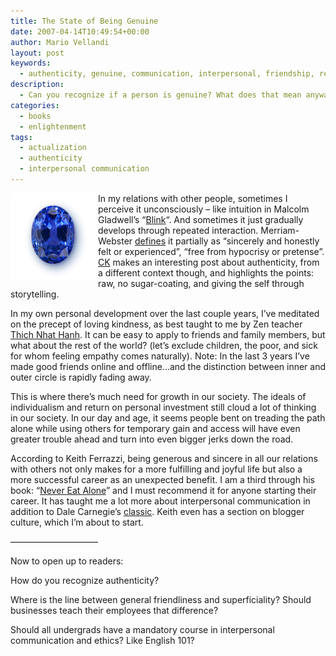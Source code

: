 ```yaml
---
title: The State of Being Genuine
date: 2007-04-14T10:49:54+00:00
author: Mario Vellandi
layout: post
keywords:
  - authenticity, genuine, communication, interpersonal, friendship, real, heartfelt, true, personality, feeling, emotion, trust
description:
  - Can you recognize if a person is genuine? What does that mean anyway? This brief article looks into the subject and includes some interesting comments.
categories:
  - books
  - enlightenment
tags:
  - actualization
  - authenticity
  - interpersonal communication
---
```

<img src="../wp-content/uploads/2008/03/bluesapphire.jpg" alt="blue sapphire" align="left" />In my relations with other people, sometimes I perceive it unconsciously &#8211; like intuition in Malcolm Gladwell&#8217;s &#8220;[Blink](http://www.amazon.com/Blink-Power-Thinking-Without/dp/0316010669/ref=pd_bbs_sr_1/102-9867260-6061767?ie=UTF8&s=books&qid=1176575089&sr=8-1 "Blink book on Amazon")&#8220;. And sometimes it just gradually develops through repeated interaction. Merriam-Webster [defines](http://www.m-w.com/cgi-bin/dictionary?va=genuine "definition of genuine") it partially as &#8220;sincerely and honestly felt or experienced&#8221;, &#8220;free from hypocrisy or pretense&#8221;. [CK](http://www.ck-blog.com/cks_blog/ "Christina Kerley's blog") makes an interesting post about authenticity, from a different context though, and highlights the points: raw, no sugar-coating, and giving the self through storytelling.

In my own personal development over the last couple years, I&#8217;ve meditated on the precept of loving kindness, as best taught to me by Zen teacher [Thich Nhat Hanh](http://en.wikipedia.org/wiki/Thich_Nhat_Hanh "Wikipedia article on Thich Nhat Hanh"). It can be easy to apply to friends and family members, but what about the rest of the world? (let&#8217;s exclude children, the poor, and sick for whom feeling empathy comes naturally). Note: In the last 3 years I&#8217;ve made good friends online and offline&#8230;and the distinction between inner and outer circle is rapidly fading away.

This is where there&#8217;s much need for growth in our society. The ideals of individualism and return on personal investment still cloud a lot of thinking in our society. In our day and age, it seems people bent on treading the path alone while using others for temporary gain and access will have even greater trouble ahead and turn into even bigger jerks down the road.

According to Keith Ferrazzi, being generous and sincere in all our relations with others not only makes for a more fulfilling and joyful life but also a more successful career as an unexpected benefit. I am a third through his book: &#8220;[Never Eat Alone](http://www.amazon.com/Never-Eat-Alone-Secrets-Relationship/dp/0385512058/ref=pd_bbs_sr_1/102-9867260-6061767?ie=UTF8&s=books&qid=1176575397&sr=8-1 "Never Eat Alone book on Amazon")&#8221; and I must recommend it for anyone starting their career. It has taught me a lot more about interpersonal communication in addition to Dale Carnegie&#8217;s [classic](http://www.amazon.com/How-Win-Friends-Influence-People/dp/0671027034/ref=pd_bbs_sr_1/102-9867260-6061767?ie=UTF8&s=books&qid=1176575449&sr=1-1 "How to Win Friends and Influence People book on Amazon"). Keith even has a section on blogger culture, which I&#8217;m about to start.

&#8212;&#8212;&#8212;&#8212;&#8212;&#8212;&#8212;&#8212;&#8212;&#8212;

Now to open up to readers:

How do you recognize authenticity?

Where is the line between general friendliness and superficiality? Should businesses teach their employees that difference?

Should all undergrads have a mandatory course in interpersonal communication and ethics? Like English 101?
